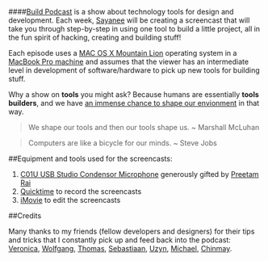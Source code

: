 ####[Build Podcast](http://build-podcast.com) is a show about technology tools for design and development. Each week, [Sayanee](http://sayan.ee) will be creating a screencast that will take you through step-by-step in using one tool to build a little project, all in the fun spirit of hacking, creating and building stuff!

Each episode uses a [MAC OS X Mountain Lion](http://en.wikipedia.org/wiki/OS_X_Mountain_Lion) operating system in a [MacBook Pro machine](http://support.apple.com/kb/sp541) and assumes that the viewer has an intermediate level in development of software/hardware to pick up new tools for building stuff.

Why a show on **tools** you might ask? Because humans are essentially **tools builders**, and we have [an immense chance to shape our envionment](https://vimeo.com/34017777) in that way.

> We shape our tools and then our tools shape us. ~ Marshall McLuhan

> Computers are like a bicycle for our minds. ~ Steve Jobs

##Equipment and tools used for the screencasts:

1. [C01U USB Studio Condensor Microphone](http://www.samsontech.com/samson/products/microphones/usb-microphones/c01u/) generously gifted by [Preetam Rai](https://twitter.com/preetamrai)
2. [Quicktime](http://www.apple.com/quicktime/download/) to record the screencasts
3. [iMovie](http://www.apple.com/ilife/imovie/) to edit the screencasts

##Credits

Many thanks to my friends (fellow developers and designers) for their tips and tricks that I constantly pick up and feed back into the podcast: [Veronica](http://twitter.com/veronism), [Wolfgang](http://twitter.com/njyo), [Thomas](http://twitter.com/serrynaimo), [Sebastiaan](http://twitter.com/sebdeckers), [Uzyn](http://twitter.com/uzyn), [Michael](http://twitter.com/coderkungfu), [Chinmay](http://twitter.com/ntt). 






